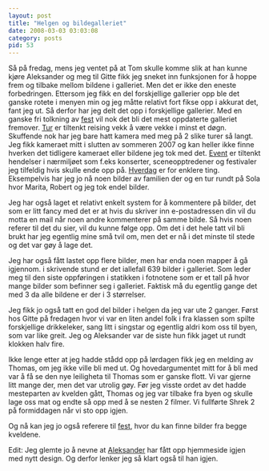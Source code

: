 ```yaml
---
layout: post
title: "Helgen og bildegalleriet"
date: 2008-03-03 03:03:08
category: posts
pid: 53
---
```

Så på fredag, mens jeg ventet på at Tom skulle komme slik at han kunne kjøre Aleksander og meg til Gitte fikk jeg sneket inn funksjonen for å hoppe frem og tilbake mellom bildene i galleriet. Men det er ikke den eneste forbedringen. Ettersom jeg fikk en del forskjellige gallerier opp ble det ganske rotete i menyen min og jeg måtte relativt fort fikse opp i akkurat det, fant jeg ut. Så derfor har jeg delt det opp i forskjellige gallerier. Med en ganske fri tolkning av [fest][1] vil nok det bli det mest oppdaterte galleriet fremover. [Tur][2] er tiltenkt reising vekk å være vekke i minst et døgn. Skuffende nok har jeg bare hatt kamera med meg på 2 slike turer så langt. Jeg fikk kameraet mitt i slutten av sommeren 2007 og kan heller ikke finne hverken det tidligere kameraet eller bildene jeg tok med det. [Event][3] er tiltenkt hendelser i nærmiljøet som f.eks konserter, sceneopptredener og festivaler jeg tilfeldig hvis skulle ende opp på. [Hverdag][4] er for enklere ting. Eksempelvis har jeg jo nå noen bilder av familien der og en tur rundt på Sola hvor Marita, Robert og jeg tok endel bilder.

Jeg har også laget et relativt enkelt system for å kommentere på bilder, det som er litt fancy med det er at hvis du skriver inn e-postadressen din vil du motta en mail når noen andre kommenterer på samme bilde. Så hvis noen referer til det du sier, vil du kunne følge opp. Om det i det hele tatt vil bli brukt har jeg egentlig mine små tvil om, men det er nå i det minste til stede og det var gøy å lage det.

Jeg har også fått lastet opp flere bilder, men har enda noen mapper å gå igjennom. i skrivende stund er det iallefall 639 bilder i galleriet. Som leder meg til den siste oppføringen i statikken i fotnotene som er et tall på hvor mange bilder som befinner seg i galleriet. Faktisk må du egentlig gange det med 3 da alle bildene er der i 3 størrelser. 

Jeg fikk jo også tatt en god del bilder i helgen da jeg var ute 2 ganger. Først hos Gitte på fredagen hvor vi var en liten andel folk i fra klassen som spilte forskjellige drikkeleker, sang litt i singstar og egentlig aldri kom oss til byen, som var like greit. Jeg og Aleksander var de siste hun fikk jaget ut rundt klokken halv fire. 

Ikke lenge etter at jeg hadde stådd opp på lørdagen fikk jeg en melding av Thomas, om jeg ikke ville bli med ut. Og hovedargumentet mitt for å bli med var å få se den nye leiligheta til Thomas som er ganske flott. Vi var gjerne litt mange der, men det var utrolig gøy. Før jeg visste ordet av det hadde mesteparten av kvelden gått, Thomas og jeg var tilbake fra byen og skulle lage oss mat og endte så opp med å se nesten 2 filmer. Vi fullførte Shrek 2 på formiddagen når vi sto opp igjen. 

Og nå kan jeg jo også referere til [fest][1], hvor du kan finne bilder fra begge kveldene. 

Edit: Jeg glemte jo å nevne at [Aleksander][5] har fått opp hjemmeside igjen med nytt design. Og derfor lenker jeg så klart også til han igjen.

 [1]: bildegalleri/fest
 [2]: bildegalleri/tur
 [3]: bildegalleri/event
 [4]: bildegalleri/hverdag
 [5]: http://artifushion.com